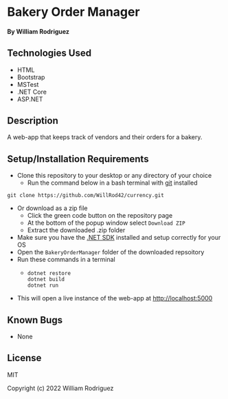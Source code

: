 # Bakery Order Manager

#### By William Rodriguez

## Technologies Used

* HTML
* Bootstrap
* MSTest
* .NET Core
* ASP.NET


## Description

A web-app that keeps track of vendors and their orders for a bakery.

## Setup/Installation Requirements
* Clone this repository to your desktop or any directory of your choice
  * Run the command below in a bash terminal with [git](https://github.com/git-guides/install-git) installed
```
git clone https://github.com/WillRod42/currency.git
```
* Or download as a zip file
  * Click the green code button on the repository page
  * At the bottom of the popup window select `Download ZIP`
  * Extract the downloaded .zip folder
* Make sure you have the [.NET SDK](https://dotnet.microsoft.com/en-us/download/dotnet) installed and setup correctly for your OS
* Open the `BakeryOrderManager` folder of the downloaded repsoitory
* Run these commands in a terminal
  * ```
    dotnet restore
    dotnet build
    dotnet run
    ```
* This will open a live instance of the web-app at [http://localhost:5000](http://localhost:5000)

## Known Bugs

* None

## License

MIT

Copyright (c) 2022 William Rodriguez